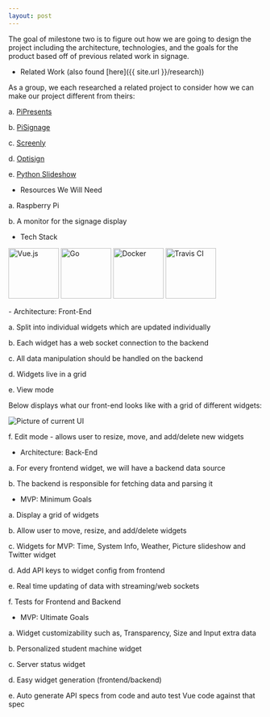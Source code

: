 ```yaml
---
layout: post
---
```


The goal of milestone two is to figure out how we are going to design the project including the architecture, technologies, and the goals for the product based off of previous related work in signage.

- Related Work (also found [here]({{ site.url }}/research))

As a group, we each researched a related project to consider how we can make our project different from theirs:

a. [PiPresents](https://pipresents.wordpress.com/)

b. [PiSignage](https://pisignage.com/)

c. [Screenly](https://www.optisigns.com/optisigns-raspberrypi/?utm_source=google&utm_medium=ppc&utm_campaign=raspberry_pi&utm_term=general_informational&gclid=Cj0KCQiAm4TyBRDgARIsAOU75srWsMYYkqIoj8vSzuR8n-5zDIU_Bov4JFyvPD9vMwClIZJv1qprxagaAse-EALw_wcB)

d. [Optisign](https://www.screenly.io/blog/2018/10/04/diy-digital-signage/)

e. [Python Slideshow](https://github.com/andrewdelph/python-slideshow-with-time-and-weather)

- Resources We Will Need

a. Raspberry Pi

b. A monitor for the signage display

- Tech Stack

<p><img style="width:100px; height:100px;" src="https://vuejs.org/images/logo.png" alt="Vue.js" />
<img style="width:100px; height:100px;" src="https://golang.org/lib/godoc/images/go-logo-blue.svg" alt="Go" />
<img style="width:100px; height:100px;" src="https://www.docker.com/sites/default/files/social/docker_facebook_share.png" alt="Docker" />
<img style="width:100px; height:100px;" src="https://travis-ci.org/images/logos/TravisCI-Mascot-1.png" alt="Travis CI" /></p>
- Architecture: Front-End

a. Split into individual widgets which are updated individually

b. Each widget has a web socket connection to the backend

c. All data manipulation should be handled on the backend

d. Widgets live in a grid

e. View mode

Below displays what our front-end looks like with a grid of different widgets:

![Picture of current UI](https://raw.githubusercontent.com/pisign/pisign.github.io/master/updates/frontend.PNG)

f. Edit mode - allows user to resize, move, and add/delete new widgets

- Architecture: Back-End

a. For every frontend widget, we will have a backend data source

b. The backend is responsible for fetching data and parsing it

- MVP: Minimum Goals

a. Display a grid of widgets

b. Allow user to move, resize, and add/delete widgets

c. Widgets for MVP: Time, System Info, Weather, Picture slideshow and Twitter widget

d. Add API keys to widget config from frontend

e. Real time updating of data with streaming/web sockets

f. Tests for Frontend and Backend

- MVP: Ultimate Goals

a. Widget customizability such as, Transparency, Size and Input extra data

b. Personalized student machine widget

c. Server status widget

d. Easy widget generation (frontend/backend)

e. Auto generate API specs from code and auto test Vue code against that spec



